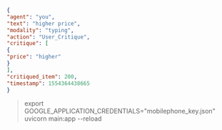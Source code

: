 ```json
{
"agent": "you",
"text": "higher price",
"modality": "typing",
"action": "User_Critique",
"critique": [
{
"price": "higher"
}
],
"critiqued_item": 200,
"timestamp": 1554364438665
}
```

> export GOOGLE_APPLICATION_CREDENTIALS="mobilephone_key.json"
> uvicorn main:app --reload

